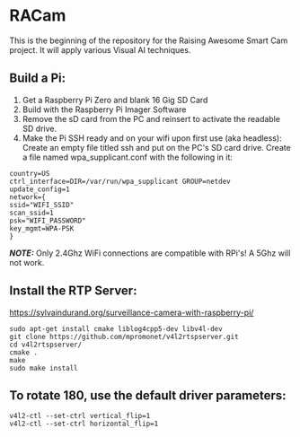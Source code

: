 # RACam

This is the beginning of the repository for the Raising Awesome Smart Cam project.  It will apply various Visual AI techniques.

## Build a Pi:
1. Get a Raspberry Pi Zero and blank 16 Gig SD Card
2. Build with the Raspberry Pi Imager Software
3. Remove the sD card from the PC and reinsert to activate the readable SD drive.
4. Make the Pi SSH ready and on your wifi upon first use (aka headless):
  Create an empty file titled ssh and put on the PC's SD card drive.
  Create a file named wpa_supplicant.conf with the following in it:
```
country=US
ctrl_interface=DIR=/var/run/wpa_supplicant GROUP=netdev
update_config=1
network={
ssid="WIFI_SSID"
scan_ssid=1
psk="WIFI_PASSWORD"
key_mgmt=WPA-PSK
}
```
  **_NOTE:_** Only 2.4Ghz WiFi connections are compatible with RPi's!  A 5Ghz will not work.

## Install the RTP Server:
<https://sylvaindurand.org/surveillance-camera-with-raspberry-pi/>
```
sudo apt-get install cmake liblog4cpp5-dev libv4l-dev
git clone https://github.com/mpromonet/v4l2rtspserver.git
cd v4l2rtspserver/
cmake .
make
sudo make install
```

## To rotate 180, use the default driver parameters:
```
v4l2-ctl --set-ctrl vertical_flip=1
v4l2-ctl --set-ctrl horizontal_flip=1
```
